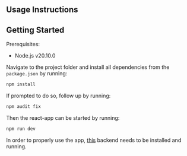 ## Usage Instructions

## Getting Started

Prerequisites: <br>

- Node.js v20.10.0

Navigate to the project folder and
install all dependencies from the `package.json` by running:

```sh
npm install
```

If prompted to do so, follow up by running:

```sh
npm audit fix
```

Then the react-app can be started by running:

```sh
npm run dev
```

In order to properly use the app, [this](https://github.com/lennardwagner/decision_tree_backend) backend needs to be installed
and running.
